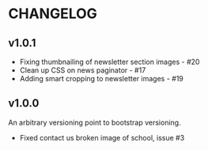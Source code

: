 CHANGELOG
=========

v1.0.1
------

  * Fixing thumbnailing of newsletter section images - #20
  * Clean up CSS on news paginator - #17
  * Adding smart cropping to newsletter images - #19

v1.0.0
------

An arbitrary versioning point to bootstrap versioning.

  * Fixed contact us broken image of school, issue #3